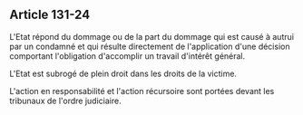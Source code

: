 Article 131-24
----
L'Etat répond du dommage ou de la part du dommage qui est causé à autrui par un
condamné et qui résulte directement de l'application d'une décision comportant
l'obligation d'accomplir un travail d'intérêt général.

L'Etat est subrogé de plein droit dans les droits de la victime.

L'action en responsabilité et l'action récursoire sont portées devant les
tribunaux de l'ordre judiciaire.
